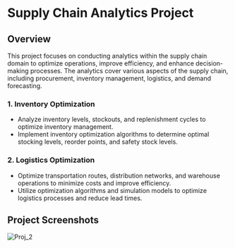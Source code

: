 # Supply Chain Analytics Project

## Overview

This project focuses on conducting analytics within the supply chain domain to optimize operations, improve efficiency, and enhance decision-making processes. The analytics cover various aspects of the supply chain, including procurement, inventory management, logistics, and demand forecasting.




### 1. Inventory Optimization

- Analyze inventory levels, stockouts, and replenishment cycles to optimize inventory management.
- Implement inventory optimization algorithms to determine optimal stocking levels, reorder points, and safety stock levels.



### 2. Logistics Optimization

- Optimize transportation routes, distribution networks, and warehouse operations to minimize costs and improve efficiency.
- Utilize optimization algorithms and simulation models to optimize logistics processes and reduce lead times.

## Project Screenshots

![Proj_2](https://github.com/Tazibava/Inventory-Analytics/assets/166983934/2eedbefe-eff8-4705-90c3-f16b9d981c93)


